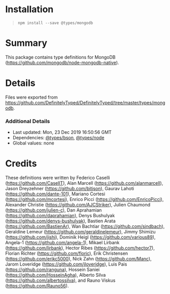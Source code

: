 # Installation
> `npm install --save @types/mongodb`

# Summary
This package contains type definitions for MongoDB (https://github.com/mongodb/node-mongodb-native).

# Details
Files were exported from https://github.com/DefinitelyTyped/DefinitelyTyped/tree/master/types/mongodb.

### Additional Details
 * Last updated: Mon, 23 Dec 2019 16:50:56 GMT
 * Dependencies: [@types/bson](https://npmjs.com/package/@types/bson), [@types/node](https://npmjs.com/package/@types/node)
 * Global values: none

# Credits
These definitions were written by Federico Caselli (https://github.com/CaselIT), Alan Marcell (https://github.com/alanmarcell), Jason Dreyzehner (https://github.com/bitjson), Gaurav Lahoti (https://github.com/dante-101), Mariano Cortesi (https://github.com/mcortesi), Enrico Picci (https://github.com/EnricoPicci), Alexander Christie (https://github.com/AJCStriker), Julien Chaumond (https://github.com/julien-c), Dan Aprahamian (https://github.com/daprahamian), Denys Bushulyak (https://github.com/denys-bushulyak), Bastien Arata (https://github.com/BastienAr), Wan Bachtiar (https://github.com/sindbach), Geraldine Lemeur (https://github.com/geraldinelemeur), Jimmy Shimizu (https://github.com/jishi), Dominik Heigl (https://github.com/various89), Angela-1 (https://github.com/angela-1), Mikael Lirbank (https://github.com/lirbank), Hector Ribes (https://github.com/hector7), Florian Richter (https://github.com/floric), Erik Christensen (https://github.com/erikc5000), Nick Zahn (https://github.com/Manc), Jarom Loveridge (https://github.com/jloveridge), Luis Pais (https://github.com/ranguna), Hossein Saniei (https://github.com/HosseinAgha), Alberto Silva (https://github.com/albertossilva), and Rauno Viskus (https://github.com/Rauno56).
